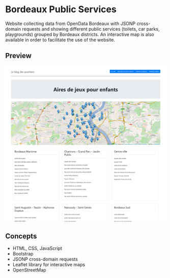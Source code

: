 # Bordeaux Public Services

Website collecting data from OpenData Bordeaux with JSONP cross-domain requests and showing different public services (toilets, car parks, playgrounds) grouped by Bordeaux districts. An interactive map is also available in order to facilitate the use of the website.

## Preview

![preview](https://github.com/maphdev/M2_Web_Development/blob/master/TD03_Requests/Part_2/preview.png)

## Concepts

- HTML, CSS, JavaScript
- Bootstrap
- JSONP cross-domain requests
- Leaflet library for interactive maps
- OpenStreetMap

